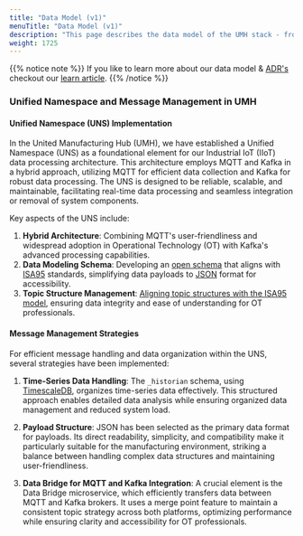 ```yaml
---
title: "Data Model (v1)"
menuTitle: "Data Model (v1)"
description: "This page describes the data model of the UMH stack - from the message payloads up to database tables."
weight: 1725
---
```


{{% notice note %}}
If you like to learn more about our data model & [ADR's](https://adr.github.io/) checkout our [learn article](https://learn.umh.app/lesson/data-modeling-in-the-unified-namespace-mqtt-kafka/).
{{% /notice %}}

### Unified Namespace and Message Management in UMH

#### Unified Namespace (UNS) Implementation

In the United Manufacturing Hub (UMH), we have established a Unified Namespace (UNS) as a foundational element for our Industrial IoT (IIoT) data processing architecture. This architecture employs MQTT and Kafka in a hybrid approach, utilizing MQTT for efficient data collection and Kafka for robust data processing. The UNS is designed to be reliable, scalable, and maintainable, facilitating real-time data processing and seamless integration or removal of system components.

Key aspects of the UNS include:
1. **Hybrid Architecture**: Combining MQTT's user-friendliness and widespread adoption in Operational Technology (OT) with Kafka's advanced processing capabilities.
2. **Data Modeling Schema**: Developing an [open schema](./messages) that aligns with [ISA95](https://en.wikipedia.org/wiki/ANSI/ISA-95) standards, simplifying data payloads to [JSON](https://www.json.org/json-en.html) format for accessibility.
3. **Topic Structure Management**: [Aligning topic structures with the ISA95 model](https://learn.umh.app/blog/historians-vs-open-source-databases-which-is-better/#:~:text=How%20we%20handle%20the%20situation), ensuring data integrity and ease of understanding for OT professionals.

#### Message Management Strategies

For efficient message handling and data organization within the UNS, several strategies have been implemented:

1. **Time-Series Data Handling**: The `_historian` schema, using [TimescaleDB](https://www.timescale.com/), organizes time-series data effectively. This structured approach enables detailed data analysis while ensuring organized data management and reduced system load.

2. **Payload Structure**: JSON has been selected as the primary data format for payloads. Its direct readability, simplicity, and compatibility make it particularly suitable for the manufacturing environment, striking a balance between handling complex data structures and maintaining user-friendliness.

3. **Data Bridge for MQTT and Kafka Integration**: A crucial element is the Data Bridge microservice, which efficiently transfers data between MQTT and Kafka brokers. It uses a merge point feature to maintain a consistent topic strategy across both platforms, optimizing performance while ensuring clarity and accessibility for OT professionals.
